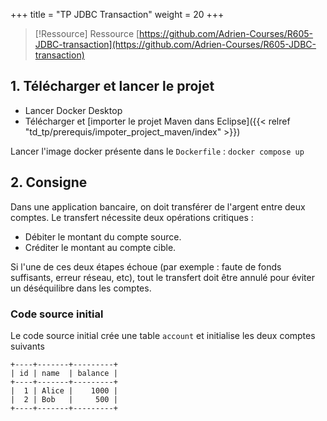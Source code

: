 
+++
title = "TP JDBC Transaction"
weight = 20
+++

> [!Ressource] Ressource
> [https://github.com/Adrien-Courses/R605-JDBC-transaction](https://github.com/Adrien-Courses/R605-JDBC-transaction)

## 1. Télécharger et lancer le projet
- Lancer Docker Desktop
- Télécharger et [importer le projet Maven dans Eclipse]({{< relref "td_tp/prerequis/impoter_project_maven/index" >}})

Lancer l'image docker présente dans le `Dockerfile` : `docker compose up`

## 2. Consigne
Dans une application bancaire, on doit transférer de l'argent entre deux comptes. Le transfert nécessite deux opérations critiques :

- Débiter le montant du compte source.
- Créditer le montant au compte cible.

Si l'une de ces deux étapes échoue (par exemple : faute de fonds suffisants, erreur réseau, etc), tout le transfert doit être annulé pour éviter un déséquilibre dans les comptes.

### Code source initial
Le code source initial crée une table `account` et initialise les deux comptes suivants
```
+----+-------+---------+
| id | name  | balance |
+----+-------+---------+
|  1 | Alice |    1000 |
|  2 | Bob   |     500 |
+----+-------+---------+
```